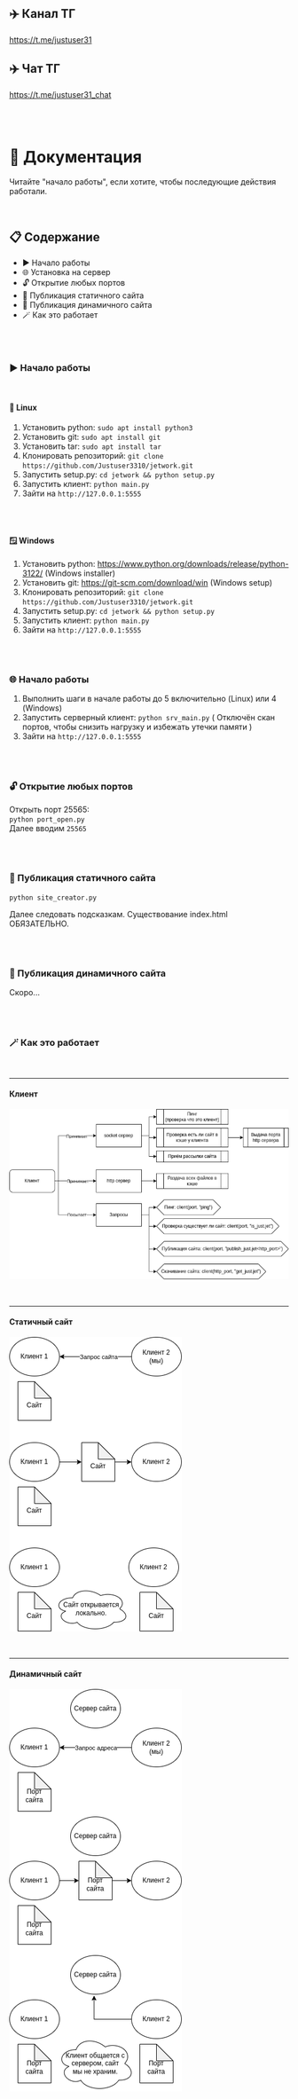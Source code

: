 ## ✈️ Канал ТГ
https://t.me/justuser31
## ✈️ Чат ТГ
https://t.me/justuser31_chat

<br>
<br>

# 📃 Документация
Читайте "начало работы", если хотите, чтобы последующие действия работали.

<br>

## 📋 Содержание
- ▶️ Начало работы
- 🌐 Установка на сервер
- 🔓 Открытие любых портов
- 📎 Публикация статичного сайта
- 📎 Публикация динамичного сайта
- 🪄 Как это работает


<br>
<br>

### ▶️ Начало работы

<br>

#### 🐧 Linux
1. Установить python: `sudo apt install python3`
2. Установить git: `sudo apt install git`
3. Установить tar: `sudo apt install tar`
4. Клонировать репозиторий: `git clone https://github.com/Justuser3310/jetwork.git`
5. Запустить setup.py: `cd jetwork && python setup.py`
6. Запустить клиент: `python main.py`
7. Зайти на `http://127.0.0.1:5555`

<br>
<br>

#### 🪟 Windows
1. Установить python: https://www.python.org/downloads/release/python-3122/ (Windows installer)
2. Установить git: https://git-scm.com/download/win (Windows setup)
3. Клонировать репозиторий: `git clone https://github.com/Justuser3310/jetwork.git`
4. Запустить setup.py: `cd jetwork && python setup.py`
5. Запустить клиент: `python main.py`
6. Зайти на `http://127.0.0.1:5555`

<br>
<br>

### 🌐 Начало работы

1. Выполнить шаги в начале работы до 5 включительно (Linux) или 4 (Windows)
2. Запустить серверный клиент: `python srv_main.py`
( Отключён скан портов, чтобы снизить нагрузку и избежать утечки памяти )
3. Зайти на `http://127.0.0.1:5555`

<br>
<br>

### 🔓 Открытие любых портов
Открыть порт 25565: \
`python port_open.py` \
Далее вводим `25565`

<br>
<br>

### 📎 Публикация статичного сайта
`python site_creator.py`

Далее следовать подсказкам.
Существование index.html ОБЯЗАТЕЛЬНО.

<br>
<br>

### 📎 Публикация динамичного сайта

Скоро...

<br>
<br>

### 🪄 Как это работает

<br>

***
#### Клиент

![](https://github.com/Justuser3310/jetwork/blob/main/images/jetwork_client.png)

<br>

***
#### Статичный сайт

![](https://github.com/Justuser3310/jetwork/blob/main/images/jetwork_static.png)

<br>

***
#### Динамичный сайт

![](https://github.com/Justuser3310/jetwork/blob/main/images/jetwork_dynamic.png)

